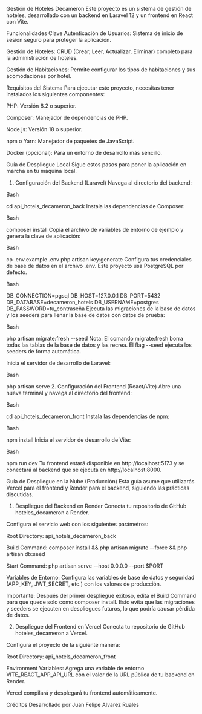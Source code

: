 Gestión de Hoteles Decameron
Este proyecto es un sistema de gestión de hoteles, desarrollado con un backend en Laravel 12 y un frontend en React con Vite.

Funcionalidades Clave
Autenticación de Usuarios: Sistema de inicio de sesión seguro para proteger la aplicación.

Gestión de Hoteles: CRUD (Crear, Leer, Actualizar, Eliminar) completo para la administración de hoteles.

Gestión de Habitaciones: Permite configurar los tipos de habitaciones y sus acomodaciones por hotel.

Requisitos del Sistema
Para ejecutar este proyecto, necesitas tener instalados los siguientes componentes:

PHP: Versión 8.2 o superior.

Composer: Manejador de dependencias de PHP.

Node.js: Versión 18 o superior.

npm o Yarn: Manejador de paquetes de JavaScript.

Docker (opcional): Para un entorno de desarrollo más sencillo.

Guía de Despliegue Local
Sigue estos pasos para poner la aplicación en marcha en tu máquina local.

1. Configuración del Backend (Laravel)
Navega al directorio del backend:

Bash

cd api_hotels_decameron_back
Instala las dependencias de Composer:

Bash

composer install
Copia el archivo de variables de entorno de ejemplo y genera la clave de aplicación:

Bash

cp .env.example .env
php artisan key:generate
Configura tus credenciales de base de datos en el archivo .env. Este proyecto usa PostgreSQL por defecto.

Bash

DB_CONNECTION=pgsql
DB_HOST=127.0.0.1
DB_PORT=5432
DB_DATABASE=decameron_hotels
DB_USERNAME=postgres
DB_PASSWORD=tu_contraseña
Ejecuta las migraciones de la base de datos y los seeders para llenar la base de datos con datos de prueba:

Bash

php artisan migrate:fresh --seed
Nota: El comando migrate:fresh borra todas las tablas de la base de datos y las recrea. El flag --seed ejecuta los seeders de forma automática.

Inicia el servidor de desarrollo de Laravel:

Bash

php artisan serve
2. Configuración del Frontend (React/Vite)
Abre una nueva terminal y navega al directorio del frontend:

Bash

cd api_hotels_decameron_front
Instala las dependencias de npm:

Bash

npm install
Inicia el servidor de desarrollo de Vite:

Bash

npm run dev
Tu frontend estará disponible en http://localhost:5173 y se conectará al backend que se ejecuta en http://localhost:8000.

Guía de Despliegue en la Nube (Producción)
Esta guía asume que utilizarás Vercel para el frontend y Render para el backend, siguiendo las prácticas discutidas.

1. Despliegue del Backend en Render
Conecta tu repositorio de GitHub hoteles_decameron a Render.

Configura el servicio web con los siguientes parámetros:

Root Directory: api_hotels_decameron_back

Build Command: composer install && php artisan migrate --force && php artisan db:seed

Start Command: php artisan serve --host 0.0.0.0 --port $PORT

Variables de Entorno: Configura las variables de base de datos y seguridad (APP_KEY, JWT_SECRET, etc.) con los valores de producción.

Importante: Después del primer despliegue exitoso, edita el Build Command para que quede solo como composer install. Esto evita que las migraciones y seeders se ejecuten en despliegues futuros, lo que podría causar pérdida de datos.

2. Despliegue del Frontend en Vercel
Conecta tu repositorio de GitHub hoteles_decameron a Vercel.

Configura el proyecto de la siguiente manera:

Root Directory: api_hotels_decameron_front

Environment Variables: Agrega una variable de entorno VITE_REACT_APP_API_URL con el valor de la URL pública de tu backend en Render.

Vercel compilará y desplegará tu frontend automáticamente.

Créditos
Desarrollado por Juan Felipe Alvarez Ruales

